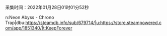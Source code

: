 采集时间：2022年01月28日01时01分52秒

n:Neon Abyss - Chrono Trap|dbu:https://steamdb.info/sub/679714/|u:https://store.steampowered.com/app/1851340/|t:KeepForever